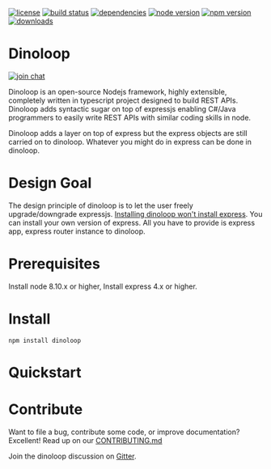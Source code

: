 
[![license](https://img.shields.io/github/license/ParallelTask/dinoloop.svg)](https://github.com/ParallelTask/dinoloop/blob/master/LICENSE)
[![build status](https://api.travis-ci.org/ParallelTask/dinoloop.svg?branch=master)](https://travis-ci.org/ParallelTask/dinoloop/)
[![dependencies](https://img.shields.io/david/paralleltask/dinoloop.svg)](https://david-dm.org/paralleltask/dinoloop)
[![node version](https://img.shields.io/node/v/dinoloop.svg)](https://www.npmjs.com/package/dinoloop)
[![npm version](https://img.shields.io/npm/v/dinoloop.svg)](https://www.npmjs.com/package/dinoloop)
[![downloads](https://img.shields.io/npm/dt/dinoloop.svg)](https://www.npmjs.com/package/dinoloop)


# Dinoloop
[![join chat](https://img.shields.io/gitter/room/nwjs/nw.js.svg)](https://gitter.im/dinoloop/Lobby)

Dinoloop is an open-source Nodejs framework, highly extensible, completely written in typescript project designed to build REST APIs. Dinoloop adds syntactic sugar on top of expressjs enabling C#/Java programmers to easily write REST APIs with similar coding skills in node.

Dinoloop adds a layer on top of express but the express objects are still carried on to dinoloop. Whatever you might do in express can be done in dinoloop.

# Design Goal
The design principle of dinoloop is to let the user freely upgrade/downgrade expressjs. <span style="text-decoration:underline">Installing dinoloop won't install express</span>. You can install your own version of express. All you have to provide is express app, express router instance to dinoloop.

# Prerequisites

Install node 8.10.x or higher, Install express 4.x or higher.

# Install

`npm install dinoloop`

# Quickstart

# Contribute
Want to file a bug, contribute some code, or improve documentation? Excellent! Read up on our [CONTRIBUTING.md](https://github.com/ParallelTask/dinoloop/blob/master/CONTRIBUTING.md)

Join the dinoloop discussion on [Gitter](https://gitter.im/dinoloop/Lobby).
